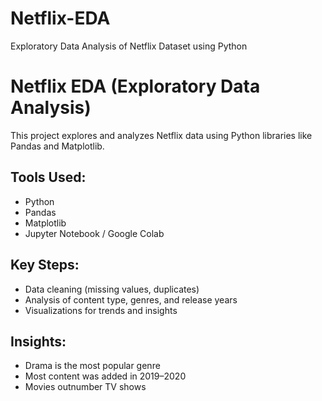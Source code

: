 # Netflix-EDA
Exploratory Data Analysis of Netflix Dataset using Python
# Netflix EDA (Exploratory Data Analysis)

This project explores and analyzes Netflix data using Python libraries like Pandas and Matplotlib.

## Tools Used:
- Python
- Pandas
- Matplotlib
- Jupyter Notebook / Google Colab

## Key Steps:
- Data cleaning (missing values, duplicates)
- Analysis of content type, genres, and release years
- Visualizations for trends and insights

## Insights:
- Drama is the most popular genre
- Most content was added in 2019–2020
- Movies outnumber TV shows
